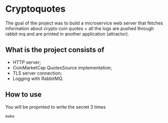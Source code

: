 # Cryptoquotes
The goal of the project was to build a microservice web server that fetches information about crypto coin quotes + all the logs are pushed through rabbit mq and are printed in another application (attractor).

## What is the project consists of
- HTTP server;
- CoinMarketCap QuotesSource implementation;
- TLS server connection;
- Logging with RabbitMQ.

## How to use
You will be propmted to write the secret 3 times
```
make
```
